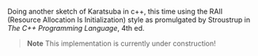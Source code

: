 Doing another sketch of Karatsuba in c++, this time using the RAII (Resource Allocation Is Initialization) style as promulgated by Stroustrup in *The C++ Programming Language*, 4th ed.

> **Note**
> This implementation is currently under construction!
